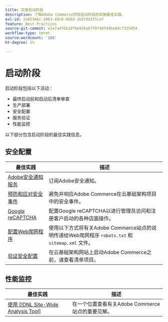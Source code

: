 ```yaml
---
title: 实施启动阶段
description: 了解Adobe Commerce项目启动阶段的实施最佳实践。
exl-id: 2e85346c-2063-49c9-9b8d-1b5fdd3f1cef
feature: Best Practices
source-git-commit: e1e7ad76b1df8e920ab7f9740fd4be8dc7335954
workflow-type: tm+mt
source-wordcount: '168'
ht-degree: 1%

---
```


# 启动阶段

启动阶段包括以下活动：

- 最终启动前和启动后清单审查
- 生产部署
- 安全配置
- 服务验证
- 性能监控

以下部分包含启动阶段的最佳实践信息。

## 安全配置

| 最佳实践 | 描述 |
|------------------------------------------------------------------------------------------------------------------------------------|---------------------------------------------------------------------------------------------------------------|
| [Adobe安全通知服务&#x200B;](https://www.adobe.com/subscription/adbeSecurityNotifications.html) | 订阅Adobe安全通知。 |
| [预防和应对安全事件](prevent-respond-security-incident.md) | 避免并响应Adobe Commerce在云基础架构项目中的安全事件。 |
| [Google reCAPTCHA](https://experienceleague.adobe.com/docs/commerce-admin/systems/security/captcha/security-google-recaptcha.html) | 配置Google reCAPTCHA以进行管理员访问和注册客户启动的各种店面操作。 |
| [配置Web爬网程序](robots-txt.md) | 使用以下方式将有关Adobe Commerce站点的说明传递给Web爬网程序 `robots.txt` 和 `sitemap.xml` 文件。 |
| [验证安全配置](https://experienceleague.adobe.com/docs/commerce-cloud-service/user-guide/launch/checklist.html) | 在云基础架构网站上启动Adobe Commerce之前，请查看清单项目。 |

## 性能监控

| 最佳实践 | 描述 |
|------------------------------------------------------------------------------------------------------------------------------------------------|----------------------------------------------------------------------|
| [使用 [!DNL Site-Wide Analysis Tool]](../../../tools/site-wide-analysis-tool/intro.md#integrations-with-other-adobe-commerce-support-tools) | 在一个位置查看有关Adobe Commerce站点的重要见解。 |
